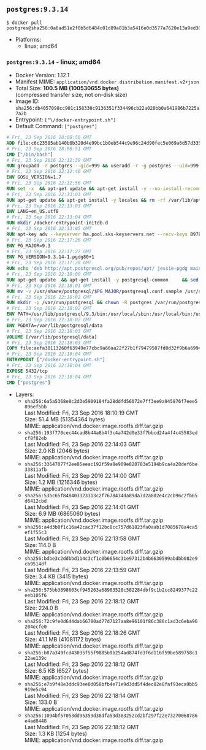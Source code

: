 ## `postgres:9.3.14`

```console
$ docker pull postgres@sha256:0a6ad51e2f8b5d6484c01d89a81b3a5416e0d3577a7620e13a9ed30fe2b14d33
```

-	Platforms:
	-	linux; amd64

### `postgres:9.3.14` - linux; amd64

-	Docker Version: 1.12.1
-	Manifest MIME: `application/vnd.docker.distribution.manifest.v2+json`
-	Total Size: **100.5 MB (100530655 bytes)**  
	(compressed transfer size, not on-disk size)
-	Image ID: `sha256:db4057098cc901c158330c9136351f334496cb22a020bb0a641986b7225a7a2b`
-	Entrypoint: `["\/docker-entrypoint.sh"]`
-	Default Command: `["postgres"]`

```dockerfile
# Fri, 23 Sep 2016 18:08:50 GMT
ADD file:c6c23585ab140b0b320d4e99bc1b0eb544c9e96c24d90fec5e069a6d57d335ca in / 
# Fri, 23 Sep 2016 18:08:51 GMT
CMD ["/bin/bash"]
# Fri, 23 Sep 2016 22:12:39 GMT
RUN groupadd -r postgres --gid=999 && useradd -r -g postgres --uid=999 postgres
# Fri, 23 Sep 2016 22:12:40 GMT
ENV GOSU_VERSION=1.7
# Fri, 23 Sep 2016 22:12:56 GMT
RUN set -x 	&& apt-get update && apt-get install -y --no-install-recommends ca-certificates wget && rm -rf /var/lib/apt/lists/* 	&& wget -O /usr/local/bin/gosu "https://github.com/tianon/gosu/releases/download/$GOSU_VERSION/gosu-$(dpkg --print-architecture)" 	&& wget -O /usr/local/bin/gosu.asc "https://github.com/tianon/gosu/releases/download/$GOSU_VERSION/gosu-$(dpkg --print-architecture).asc" 	&& export GNUPGHOME="$(mktemp -d)" 	&& gpg --keyserver ha.pool.sks-keyservers.net --recv-keys B42F6819007F00F88E364FD4036A9C25BF357DD4 	&& gpg --batch --verify /usr/local/bin/gosu.asc /usr/local/bin/gosu 	&& rm -r "$GNUPGHOME" /usr/local/bin/gosu.asc 	&& chmod +x /usr/local/bin/gosu 	&& gosu nobody true 	&& apt-get purge -y --auto-remove ca-certificates wget
# Fri, 23 Sep 2016 22:13:03 GMT
RUN apt-get update && apt-get install -y locales && rm -rf /var/lib/apt/lists/* 	&& localedef -i en_US -c -f UTF-8 -A /usr/share/locale/locale.alias en_US.UTF-8
# Fri, 23 Sep 2016 22:13:03 GMT
ENV LANG=en_US.utf8
# Fri, 23 Sep 2016 22:13:04 GMT
RUN mkdir /docker-entrypoint-initdb.d
# Fri, 23 Sep 2016 22:13:05 GMT
RUN apt-key adv --keyserver ha.pool.sks-keyservers.net --recv-keys B97B0AFCAA1A47F044F244A07FCC7D46ACCC4CF8
# Fri, 23 Sep 2016 22:17:26 GMT
ENV PG_MAJOR=9.3
# Fri, 23 Sep 2016 22:17:27 GMT
ENV PG_VERSION=9.3.14-1.pgdg80+1
# Fri, 23 Sep 2016 22:17:28 GMT
RUN echo 'deb http://apt.postgresql.org/pub/repos/apt/ jessie-pgdg main' $PG_MAJOR > /etc/apt/sources.list.d/pgdg.list
# Fri, 23 Sep 2016 22:18:00 GMT
RUN apt-get update 	&& apt-get install -y postgresql-common 	&& sed -ri 's/#(create_main_cluster) .*$/\1 = false/' /etc/postgresql-common/createcluster.conf 	&& apt-get install -y 		postgresql-$PG_MAJOR=$PG_VERSION 		postgresql-contrib-$PG_MAJOR=$PG_VERSION 	&& rm -rf /var/lib/apt/lists/*
# Fri, 23 Sep 2016 22:18:01 GMT
RUN mv -v /usr/share/postgresql/$PG_MAJOR/postgresql.conf.sample /usr/share/postgresql/ 	&& ln -sv ../postgresql.conf.sample /usr/share/postgresql/$PG_MAJOR/ 	&& sed -ri "s!^#?(listen_addresses)\s*=\s*\S+.*!\1 = '*'!" /usr/share/postgresql/postgresql.conf.sample
# Fri, 23 Sep 2016 22:18:02 GMT
RUN mkdir -p /var/run/postgresql && chown -R postgres /var/run/postgresql
# Fri, 23 Sep 2016 22:18:02 GMT
ENV PATH=/usr/lib/postgresql/9.3/bin:/usr/local/sbin:/usr/local/bin:/usr/sbin:/usr/bin:/sbin:/bin
# Fri, 23 Sep 2016 22:18:02 GMT
ENV PGDATA=/var/lib/postgresql/data
# Fri, 23 Sep 2016 22:18:03 GMT
VOLUME [/var/lib/postgresql/data]
# Fri, 23 Sep 2016 22:18:03 GMT
COPY file:aefa30113260f63949e77cbc9a66aa22f27b1f79479507fd0d32f9b6a6994d69 in / 
# Fri, 23 Sep 2016 22:18:04 GMT
ENTRYPOINT ["/docker-entrypoint.sh"]
# Fri, 23 Sep 2016 22:18:04 GMT
EXPOSE 5432/tcp
# Fri, 23 Sep 2016 22:18:04 GMT
CMD ["postgres"]
```

-	Layers:
	-	`sha256:6a5a5368e0c2d3e5909184fa28ddfd56072e7ff3ee9a945876f7eee5896ef5bb`  
		Last Modified: Fri, 23 Sep 2016 18:10:19 GMT  
		Size: 51.4 MB (51354364 bytes)  
		MIME: application/vnd.docker.image.rootfs.diff.tar.gzip
	-	`sha256:193f770cec44cad8b44a8b4f3c4a742d0e33f7bbcd24a4f4c45583edcf8f82eb`  
		Last Modified: Fri, 23 Sep 2016 22:14:03 GMT  
		Size: 2.0 KB (2046 bytes)  
		MIME: application/vnd.docker.image.rootfs.diff.tar.gzip
	-	`sha256:33647077f2ee85eeac192f59a8e909e820783e5194b9ca4a28def6be33811afb`  
		Last Modified: Fri, 23 Sep 2016 22:14:00 GMT  
		Size: 1.2 MB (1216346 bytes)  
		MIME: application/vnd.docker.image.rootfs.diff.tar.gzip
	-	`sha256:53bc65f848403323313c2f7678434da89da7d2a802e4c2cb96c2fb65d6412cbd`  
		Last Modified: Fri, 23 Sep 2016 22:14:01 GMT  
		Size: 6.9 MB (6865060 bytes)  
		MIME: application/vnd.docker.image.rootfs.diff.tar.gzip
	-	`sha256:a4d3b0f1c16a42cac37f12bc8cc757d61823fa0aab1d7085678a4ca5ef1f55c3`  
		Last Modified: Fri, 23 Sep 2016 22:13:58 GMT  
		Size: 114.0 B  
		MIME: application/vnd.docker.image.rootfs.diff.tar.gzip
	-	`sha256:bdbe3c2ddbbd114c3cf1c0b6654c31e97312b4b6630599abdbb082e9cb9514df`  
		Last Modified: Fri, 23 Sep 2016 22:13:59 GMT  
		Size: 3.4 KB (3415 bytes)  
		MIME: application/vnd.docker.image.rootfs.diff.tar.gzip
	-	`sha256:575bb3898603cf945263a68983528c582284dbf9c1b2cc8249377c22eeb105f6`  
		Last Modified: Fri, 23 Sep 2016 22:18:12 GMT  
		Size: 224.0 B  
		MIME: application/vnd.docker.image.rootfs.diff.tar.gzip
	-	`sha256:72c9fe0d644dab66780ad77d7127aa8e96101f86c380c1ad3c6eba96204ecfe0`  
		Last Modified: Fri, 23 Sep 2016 22:18:26 GMT  
		Size: 41.1 MB (41081172 bytes)  
		MIME: application/vnd.docker.image.rootfs.diff.tar.gzip
	-	`sha256:b87a349fcd43035f55f9885b9b254ad874fd3f6d116f59be589758c122ae139c`  
		Last Modified: Fri, 23 Sep 2016 22:18:12 GMT  
		Size: 6.5 KB (6527 bytes)  
		MIME: application/vnd.docker.image.rootfs.diff.tar.gzip
	-	`sha256:e7b9f48e3ddc93ee0d058bfb4e71e9d3dd5f4dec82e8faf93eca9bb5919e5c94`  
		Last Modified: Fri, 23 Sep 2016 22:18:14 GMT  
		Size: 133.0 B  
		MIME: application/vnd.docker.image.rootfs.diff.tar.gzip
	-	`sha256:1094bf57053dd95359d38dfa53d383252cd2bf297f22e73270068786e4ad8448`  
		Last Modified: Fri, 23 Sep 2016 22:18:12 GMT  
		Size: 1.3 KB (1254 bytes)  
		MIME: application/vnd.docker.image.rootfs.diff.tar.gzip
